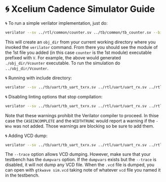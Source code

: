 # :cyclone: Xcelium Cadence Simulator Guide

:cyclone: To run a simple verilator implementation, just do:

```bash
verilator --sv ../rtl/common/counter.sv ../tb/common/tb_counter.sv --binary
```

This will create an `obj_dir` from your current working directory where you invoked the `verilator` command. From there you should see the module of the 1st file you added (in this case `counter` is the 1st module) executable prefixed with `V`. For example, the above would generated `./obj_dir/Vcounter` executable. To run the simulation do `../obj_dir/Vcounter`.

:cyclone: Running with include directory:

```bash
verilator --sv ../tb/uart/tb_uart_txrx.sv ../rtl/uart/uart_rx.sv ../rtl/uart/uart_tx.sv  +incdir+../tb/tasks --binary
```

:cyclone: Disabling linting options that stop compilation:

```bash
verilator --sv ../tb/uart/tb_uart_txrx.sv ../rtl/uart/uart_rx.sv ../rtl/uart/uart_tx.sv  +incdir+../tb/tasks --binary -Wno-CASEINCOMPLETE -Wno-WIDTHTRUNC -Wno-WIDTHEXPAND 
```
Note that these warnings prohibit the Verilator compiler to proceed. In thise case the `CASEINCOMPLETE` and the `WIDTHTRUNC` would report a warning if the `-Wno` was not added. Those warnings are blocking so be sure to add them.

:cyclone: Adding VCD dump:

```bash
verilator --sv ../tb/uart/tb_uart_txrx.sv ../rtl/uart/uart_rx.sv ../rtl/uart/uart_tx.sv  +incdir+../tb/tasks --binary -Wno-CASEINCOMPLETE -Wno-WIDTHTRUNC -Wno-WIDTHEXPAND --trace
```

The `--trace` option allows VCD dumping. However, make sure that your testbench has the `dumpvars` option. If the `dumpvars` exists but the `--trace` is disabled, it will not dump any VCD file. When the `.vcd` file is dumped, you can open with `gtkwave sim.vcd` taking note of whatever `vcd` file you named it in the testbench.

